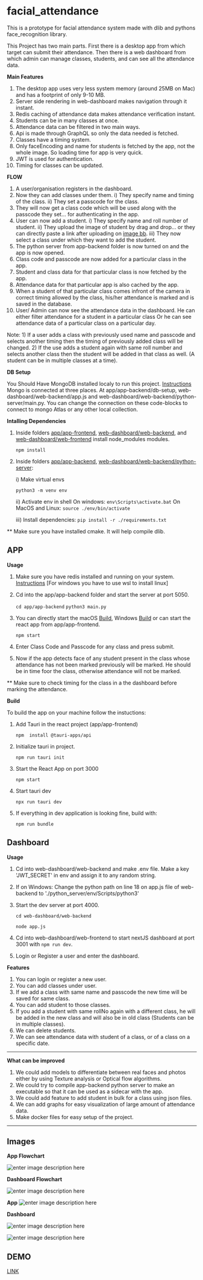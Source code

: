 


# facial_attendance

This is a prototype for facial attendance system made with dlib and pythons face_recognition library.

This Project has two main parts. First there is a desktop app from which target can submit their attendance. Then there is a web dashboard from which admin can manage classes, students, and can see all the attendance data.

**Main Features**
1) The desktop app uses very less system memory (around 25MB on Mac) and has a footprint of only 9-10 MB.
2) Server side rendering in web-dashboard makes navigation through it instant.
3) Redis caching of attendance data makes attendance verification instant.
4) Students can be in many classes at once.
5) Attendance data can be filtered in two main ways.
6) Api is made through GraphQL so only the data needed is fetched.
7) Classes have a timing system.
8) Only faceEncoding and name for students is fetched by the app, not the whole image. So loading time for app is very quick.
9) JWT is used for authentication.
10) Timing for classes can be updated.

**FLOW**

1) A user/organisation registers in the dashboard.
2) Now they can add classes under them.
	i) They specify name and timing of the class.
	ii) They set a passcode for the class.
3) They will now get a class code which will be used along with the passcode they set... for authenticating in the app.
4) User can now add a student.
	i) They specify name and roll number of student.
	ii) They upload the image of student by drag and drop... or they can directly paste a link after uploading on [image bb](https://imgbb.com).
	iii) They now select a class under which they want to add the student.
5) The python server from app-backend folder is now turned on and the app is now opened.
6) Class code and passcode are now added for a particular class in the app.
7) Student and class data for that particular class is now fetched by the app.
8) Attendance data for that particular app is also cached by the app.
9) When a student of that particular class comes infront of the camera in correct timing allowed by the class, his/her attendance is marked and is saved in the database.
10) User/ Admin can now see the attendance data in the dashboard. He can either  filter attendance for a student in a particular class Or he can see attendance data of a particular class on a particular day.

Note: 1) If a user adds a class with previously used name and passcode and selects another timing then the timing of previously added class will be changed.
2) If the use adds a student again with same roll number and selects another class then the student will be added in that class as well. (A student can be in multiple classes at a time).

**DB Setup**

You Should Have MongoDB installed localy to run this project.
[Instructions](https://www.mongodb.com/docs/manual/administration/install-community/)
Mongo is connected at three places. At app/app-backend/db-setup, web-dashboard/web-backend/app.js and web-dashboard/web-backend/python-server/main.py. You can change the connection on these code-blocks to connect to mongo Atlas or any other local collection.

**Intalling Dependencies**
1) Inside folders [app/app-frontend](./app/app-frontend), [web-dashboard/web-backend](./web-dashboard/web-backend), and [web-dashboard/web-frontend](./web-dashboard/web-frontend) install node_modules modules.

    `npm install`

2) Inside folders [app/app-backend](./app/app-backend), [web-dashboard/web-backend/python-server](./web-dashboard/web-backend/python-server): 
	
	i) Make virtual envs
	
    `python3 -m venv env`
    
    ii) Activate env in shell
	    	On windows: `env\Scripts\activate.bat`
		On MacOS and Linux: `source ./env/bin/activate`
		
	iii) Install dependencies: 
    `pip install -r ./requirements.txt`

** Make sure you have installed cmake. It will help compile dlib.

## APP

**Usage**


1) Make sure you have redis installed and running on your system.
[Instructions](https://redis.io/docs/getting-started/) [For windows you have to use wsl to install linux]
2) Cd into the app/app-backend folder and start the server at port 5050.

    `cd app/app-backend`
    `python3 main.py`
3) You can directly start the macOS [Build](https://github.com/hrit-ik/facial_attendance/tree/main/app/app-frontend/macos_build/app-frontend.app/Contents/MacOS), Windows [Build](https://github.com/hrit-ik/facial_attendance/tree/main/app/app-frontend/windows_build) or can start the react app from app/app-frontend.

    `npm start`
    
 4) Enter Class Code and Passcode for any class and press submit.
 5) Now if the app detects face of any student present in the class whose attendance has not been marked previously will be marked. He should be in time foor the class, otherwise attendance will not be marked.

** Make sure to check timing for the class in a the dashboard before marking the attendance.
 	
**Build**

To build the app on your machine follow the instuctions: 

1) Add Tauri in the react project (app/app-frontend)

    `npm  install @tauri-apps/api`

2) Initialize tauri in project.

    `npm run tauri init`

3) Start the React App on port 3000

    `npm start`

4) Start tauri dev

    `npx run tauri dev`

5) If everything in dev application is looking fine, build with: 

    `npm run bundle`


## Dashboard

**Usage**
1) Cd into web-dashboard/web-backend and make .env file. Make a key 'JWT_SECRET' in env and assign it to any random string. 
2) If on Windows: Change the python path on line 18 on app.js file of web-backend to './python_server/env/Scripts/python3'
3) Start the dev server at port 4000.
	

    `cd web-dashboard/web-backend`
    
    `node app.js`

4) Cd into web-dashboard/web-frontend to start nextJS dashboard at port 3001 with `npm run dev`.
5) Login or Register a user and enter the dashboard.

**Features**
1) You can login or register a new user.
2) You can add classes under user.
3) If we add a class with same name and passcode the new time will be saved for same class.
4) You can add student to those classes.
5) If you add a student with same rollNo again with a different class, he will be added in the new class and will also be in old class (Students can be in multiple classes).
6) We can delete students.
7) We can see attendance data with student of a class, or of a class on a specific date. 

<hr>

**What can be improved**
1) We could add models to differentiate between real faces and photos either by using Texture analysis or Optical flow algorithms.
2) We could try to compile app-backend python server to make an executable so that it can be used as a sidecar with the app.
3) We could add feature to add student in bulk for a class using json files.
4) We can add graphs for easy visualization of large amount of attendance data.
5) Make docker files for easy setup of the project.

<hr>

## Images

**App Flowchart**

![enter image description here](https://i.ibb.co/8D8ZnLq/Screenshot-2022-05-30-at-1-55-08-AM.png)


**Dashboard Flowchart**

![enter image description here](https://i.ibb.co/Lhj6bFZ/Screenshot-2022-05-30-at-1-55-49-AM.png)

**App**
![enter image description here](https://i.ibb.co/5kWzknt/Screenshot-2022-06-03-at-6-50-09-PM.png)

**Dashboard**

![enter image description here](https://i.ibb.co/ZdrBhcz/Screenshot-2022-06-03-at-7-00-27-PM.png)

![enter image description here](https://i.ibb.co/dLfr7PX/Screenshot-2022-06-04-at-11-30-54-PM.png)


## DEMO

[LINK](https://drive.google.com/file/d/1JsgdE1TOz8gawWhL6EOLVaKZxTdfTb70/view?usp=sharing)
